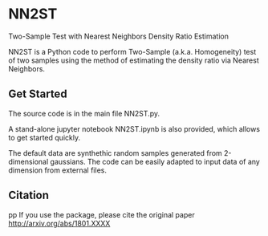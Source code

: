 # NN2ST
Two-Sample Test with Nearest Neighbors Density Ratio Estimation

NN2ST is a Python code to perform Two-Sample (a.k.a. Homogeneity) test of two samples
using the method of estimating the density ratio via Nearest Neighbors.

## Get Started

The source code is in the main file NN2ST.py.

A stand-alone jupyter notebook NN2ST.ipynb is also provided, which allows
to get started quickly.

The default data are synthethic random samples generated from 2-dimensional gaussians.
The code can be easily adapted to input data of any dimension from external files.


## Citation

pp If you use the package, please cite the original paper http://arxiv.org/abs/1801.XXXX
